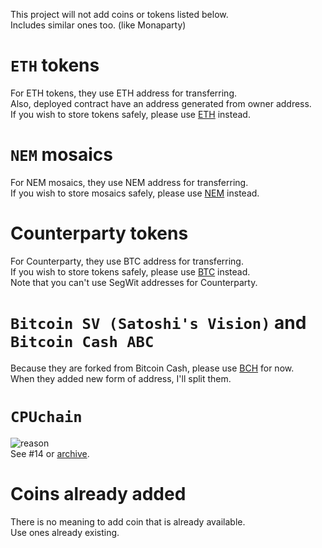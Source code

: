 This project will not add coins or tokens listed below.    
Includes similar ones too. (like Monaparty)

# `ETH` tokens
For ETH tokens, they use ETH address for transferring.   
Also, deployed contract have an address generated from owner address.    
If you wish to store tokens safely, please use [ETH](https://nao20010128nao.github.io/WalletGenerator.net/?currency=Ethereum) instead.

# `NEM` mosaics
For NEM mosaics, they use NEM address for transferring.    
If you wish to store mosaics safely, please use [NEM](https://nao20010128nao.github.io/WalletGenerator.net/?currency=NEM) instead.

# Counterparty tokens
For Counterparty, they use BTC address for transferring.   
If you wish to store tokens safely, please use [BTC](https://nao20010128nao.github.io/WalletGenerator.net/?currency=Bitcoin) instead.    
Note that you can't use SegWit addresses for Counterparty.

# `Bitcoin SV (Satoshi's Vision)` and `Bitcoin Cash ABC`
Because they are forked from Bitcoin Cash, please use [BCH](https://nao20010128nao.github.io/WalletGenerator.net/?currency=BitcoinCash) for now.    
When they added new form of address, I'll split them.

# `CPUchain`
![reason](https://archive.is/BjLbz/1187fcd0eb9915e882c762c58ddc6bc8d6c7c4b8.jpg)     
See #14 or [archive](http://archive.is/wZQxy).

# Coins already added
There is no meaning to add coin that is already available.    
Use ones already existing.
